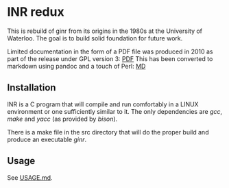 # INR redux

This is rebuild of ginr from its origins in the 1980s at the University
of Waterloo.
The goal is to build solid foundation for future work.

Limited documentation in the form of a PDF file was produced in 2010 as part
of the release under GPL version 3:
[PDF](doc/inr_intro.pdf)
This has been converted to markdown using pandoc and a touch of Perl:
[MD](doc/inr_intro.md)

## Installation

INR is a C program that will compile and run comfortably in a LINUX environment
or one sufficiently similar to it.
The only dependencies are *gcc*, *make* and *yacc* (as provided by *bison*).

There is a make file in the src directory that will do the proper build and
produce an executable *ginr*.

## Usage

See [USAGE.md](USAGE.md).
